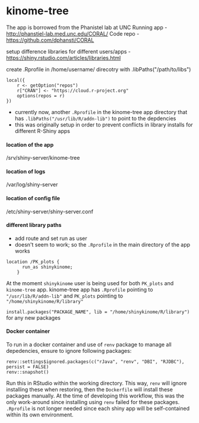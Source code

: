# kinome-tree
The app is borrowed from the Phanistel lab at UNC
Running app - http://phanstiel-lab.med.unc.edu/CORAL/
Code repo - https://github.com/dphansti/CORAL


setup difference libraries for different users/apps - https://shiny.rstudio.com/articles/libraries.html

create .Rprofile in /home/username/ direcotry with .libPaths("/path/to/libs")
```
local({
    r <- getOption("repos")
    r["CRAN"] <- "https://cloud.r-project.org"
    options(repos = r)
})
```

- currently now, another `.Rprofile` in the kinome-tree app directory that has `.libPaths("/usr/lib/R/addn-lib")` to point to the depdencies
- this was originally setup in order to prevent conflicts in library installs for different R-Shiny apps

#### location of the app
/srv/shiny-server/kinome-tree

#### location of logs
/var/log/shiny-server

#### location of config file
/etc/shiny-server/shiny-server.conf 

#### different library paths 
- add route and set run as user
- doesn't seem to work; so the `.Rprofile` in the main directory of the app works
```
location /PK_plots {
      run_as shinykinome;
    }
```

At the moment `shinykinome` user is being used for both `PK_plots` and `kinome-tree` app. 
kinome-tree app has `.Rprofile` pointing to `"/usr/lib/R/addn-lib"` and `PK_plots` pointing to `"/home/shinykinome/R/library"`

`install.packages("PACKAGE_NAME", lib = "/home/shinykinome/R/library")` for any new packages


#### Docker container
To run in a docker container and use of `renv` package to manage all
depedencies, ensure to ignore following packages:
```
renv::settings$ignored.packages(c("rJava", "renv", "DBI", "RJDBC"), persist = FALSE)
renv::snapshot()
```
Run this in RStudio within the working directory. This way, `renv` will ignore installing these when restoring, then the
`Dockerfile` will install these packages manually. At the time of developing this
workflow, this was the only work-around since installing using `renv` failed for
these packages. `.Rprofile` is not longer needed since each shiny app will be
self-contained within its own environment. 
